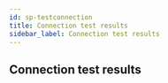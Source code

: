 ```yaml
---
id: sp-testconnection
title: Connection test results
sidebar_label: Connection test results
---
```


## Connection test results
